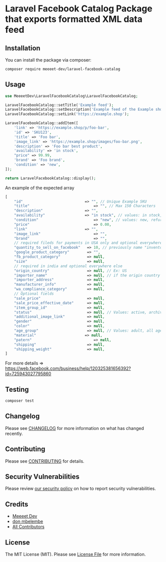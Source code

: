 # Laravel Facebook Catalog Package that exports formatted XML data feed

## Installation

You can install the package via composer:

```bash
composer require meeeet-dev/laravel-facebook-catalog
```

## Usage

```php
use MeeeetDev\LaravelFacebookCatalog\LaravelFacebookCatalog;

LaravelFacebookCatalog::setTitle('Example feed');
LaravelFacebookCatalog::setDescription('Example feed of the Example shop');
LaravelFacebookCatalog::setLink('https://example.shop');

LaravelFacebookCatalog::addItem([
    'link' => 'https://example.shop/p/foo-bar',
    'id' => 'SKU123',
    'title' => 'Foo bar',
    'image_link' => 'https://example.shop/images/foo-bar.png',
    'description' => 'Foo bar best product',
    'availability' => 'in stock',
    "price" => 99.99,
    'brand' => 'Foo brand',
    'condition' => 'new',
]);

return LaravelFacebookCatalog::display();
```

An example of the expected array

```php
[
    "id" 	            		    => "", // Unique Example SKU
    "title" 	            		    => "", // Max 150 Characters
    "description"            	    => "",
    "availability"           	    => "in stock", // values: in stock, available for order, out of stock
    "condition" 	            	    => "new", // values: new, refurbished, used
    "price" 		            	    => 0.00,
    "link"		                    => "",
    "image_link"		                => "",
    "brand" 		            	    => "",
    // required fileds for payments in USA only and optional everywhere else
    "quantity_to_sell_on_facebook"   => 10, // previously name "inventory"
    "google_product_category"        => "",
    "fb_product_category"            => null,
    "size"                           => null,
    // required in india and optional everywhere else
    "origin_country"                 => null, // Ex: US
    "importer_name"                  => null, // if the origin country is not INDIA
    "importer_address"               => null,
    "manufacturer_info"              => null,
    "wa_compliance_category"         => null,
    // Optional fields
    "sale_price"                     => null,
    "sale_price_effective_date"      => null,
    "item_group_id"                  => null,
    "status"                         => null, // Values: active, archived (or staging)
    "additional_image_link"          => null,
    "gender"                         => null,
    "color"                          => null,
    "age_group"                      => null, // Values: adult, all ages, teen, kids, todler, infant, newborn.
    "material" 	                    => null,
    "patern"	                        => null,
    "shipping"                       => null,
    "shipping_weight"                => null,
]
```
For more details => https://web.facebook.com/business/help/120325381656392?id=725943027795860

## Testing

```bash
composer test
```

## Changelog

Please see [CHANGELOG](CHANGELOG.md) for more information on what has changed recently.

## Contributing

Please see [CONTRIBUTING](CONTRIBUTING.md) for details.

## Security Vulnerabilities

Please review [our security policy](../../security/policy) on how to report security vulnerabilities.

## Credits

- [Meeeet Dev](https://github.com/meeeet-dev)
- [don mbelembe](https://github.com/donmbelembe)
- [All Contributors](../../contributors)

## License

The MIT License (MIT). Please see [License File](LICENSE.md) for more information.
